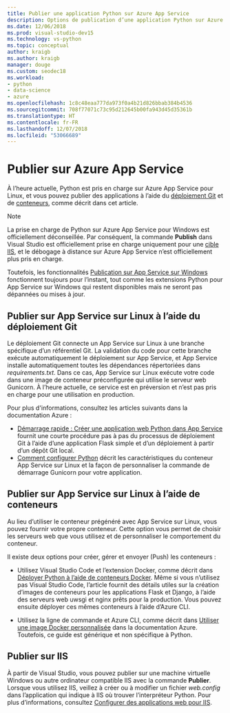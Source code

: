 ```yaml
---
title: Publier une application Python sur Azure App Service
description: Options de publication d’une application Python sur Azure App Service, y compris le déploiement Git et les conteneurs pour Linux, ainsi que le déploiement vers IIS.
ms.date: 12/06/2018
ms.prod: visual-studio-dev15
ms.technology: vs-python
ms.topic: conceptual
author: kraigb
ms.author: kraigb
manager: douge
ms.custom: seodec18
ms.workload:
- python
- data-science
- azure
ms.openlocfilehash: 1c8c48eaa777da973f0a4b21d826bbab384b4536
ms.sourcegitcommit: 708f77071c73c95d212645b00fa943d45d35361b
ms.translationtype: HT
ms.contentlocale: fr-FR
ms.lasthandoff: 12/07/2018
ms.locfileid: "53066689"
---
```

# <a name="publish-to-azure-app-service"></a>Publier sur Azure App Service

À l’heure actuelle, Python est pris en charge sur Azure App Service pour Linux, et vous pouvez publier des applications à l’aide du [déploiement Git](#publish-to-app-service-on-linux-using-git-deploy) et de [conteneurs](#publish-to-app-service-on-linux-using-containers), comme décrit dans cet article.

> [!Note]
> La prise en charge de Python sur Azure App Service pour Windows est officiellement déconseillée. Par conséquent, la commande **Publish** dans Visual Studio est officiellement prise en charge uniquement pour une [cible IIS](#publish-to-iis), et le débogage à distance sur Azure App Service n’est officiellement plus pris en charge.
>
> Toutefois, les fonctionnalités [Publication sur App Service sur Windows](publish-to-app-service-windows.md) fonctionnent toujours pour l’instant, tout comme les extensions Python pour App Service sur Windows qui restent disponibles mais ne seront pas dépannées ou mises à jour.

## <a name="publish-to-app-service-on-linux-using-git-deploy"></a>Publier sur App Service sur Linux à l’aide du déploiement Git

Le déploiement Git connecte un App Service sur Linux à une branche spécifique d’un référentiel Git. La validation du code pour cette branche exécute automatiquement le déploiement sur App Service, et App Service installe automatiquement toutes les dépendances répertoriées dans *requirements.txt*. Dans ce cas, App Service sur Linux exécute votre code dans une image de conteneur préconfigurée qui utilise le serveur web Gunicorn. À l’heure actuelle, ce service est en préversion et n’est pas pris en charge pour une utilisation en production.

Pour plus d'informations, consultez les articles suivants dans la documentation Azure :

- [Démarrage rapide : Créer une application web Python dans App Service](/azure/app-service/containers/quickstart-python?toc=%2Fpython%2Fazure%2FTOC.json) fournit une courte procédure pas à pas du processus de déploiement Git à l’aide d’une application Flask simple et d’un déploiement à partir d’un dépôt Git local.
- [Comment configurer Python](/azure/app-service/containers/how-to-configure-python) décrit les caractéristiques du conteneur App Service sur Linux et la façon de personnaliser la commande de démarrage Gunicorn pour votre application.

## <a name="publish-to-app-service-on-linux-using-containers"></a>Publier sur App Service sur Linux à l’aide de conteneurs

Au lieu d’utiliser le conteneur prégénéré avec App Service sur Linux, vous pouvez fournir votre propre conteneur. Cette option vous permet de choisir les serveurs web que vous utilisez et de personnaliser le comportement du conteneur.

Il existe deux options pour créer, gérer et envoyer (Push) les conteneurs :

- Utilisez Visual Studio Code et l’extension Docker, comme décrit dans [Déployer Python à l’aide de conteneurs Docker](https://code.visualstudio.com/docs/python/tutorial-deploy-containers). Même si vous n’utilisez pas Visual Studio Code, l’article fournit des détails utiles sur la création d’images de conteneurs pour les applications Flask et Django, à l’aide des serveurs web uwsgi et nginx prêts pour la production. Vous pouvez ensuite déployer ces mêmes conteneurs à l’aide d’Azure CLI.

- Utilisez la ligne de commande et Azure CLI, comme décrit dans [Utiliser une image Docker personnalisée](/azure/app-service/containers/tutorial-custom-docker-image) dans la documentation Azure. Toutefois, ce guide est générique et non spécifique à Python.

## <a name="publish-to-iis"></a>Publier sur IIS

À partir de Visual Studio, vous pouvez publier sur une machine virtuelle Windows ou autre ordinateur compatible IIS avec la commande **Publier**. Lorsque vous utilisez IIS, veillez à créer ou à modifier un fichier *web.config* dans l’application qui indique à IIS où trouver l’interpréteur Python. Pour plus d’informations, consultez [Configurer des applications web pour IIS](configure-web-apps-for-iis-windows.md).
